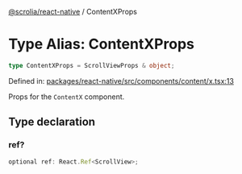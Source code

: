 [@scrolia/react-native](../README.md) / ContentXProps

# Type Alias: ContentXProps

```ts
type ContentXProps = ScrollViewProps & object;
```

Defined in: [packages/react-native/src/components/content/x.tsx:13](https://github.com/scrolia/react-native/blob/18a2549a1dd6520258081448edde7edcb687a096/packages/react-native/src/components/content/x.tsx#L13)

Props for the `ContentX` component.

## Type declaration

### ref?

```ts
optional ref: React.Ref<ScrollView>;
```
